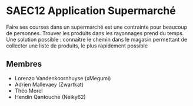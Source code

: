 # SAEC12 Application Supermarché 
Faire ses courses dans un supermarché est une contrainte pour beaucoup de personnes. Trouver les produits dans les rayonnages prend du temps. Une solution possible : connaître le chemin dans le magasin permettant de collecter une liste de produits, le plus rapidement possible

## Membres
- Lorenzo Vandenkoornhuyse (xMegumi)
- Adrien Mallevaey (Zwartkat)
- Théo Morel
- Hendin Qantouche (Neiky62)
